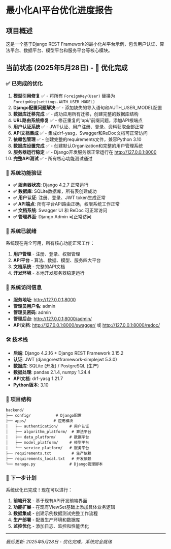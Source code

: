 # 最小化AI平台优化进度报告

## 项目概述
这是一个基于Django REST Framework的最小化AI平台示例，包含用户认证、算法平台、数据平台、模型平台和服务平台等核心模块。

## 当前状态 (2025年5月28日) - 🎉 **优化完成**

### ✅ 已完成的优化
1. **模型引用修复** ✅ - 将所有 `ForeignKey(User)` 替换为 `ForeignKey(settings.AUTH_USER_MODEL)`
2. **Django配置问题解决** ✅ - 添加缺失的导入语句和AUTH_USER_MODEL配置
3. **数据库迁移完成** ✅ - 成功应用所有迁移，创建完整的数据库结构
4. **URL路由系统修复** ✅ - 修正重复的'api/'前缀问题，添加API根端点
5. **用户认证系统** ✅ - JWT认证、用户注册、登录、资料获取全部正常
6. **API文档集成** ✅ - 集成drf-yasg，Swagger和ReDoc文档可正常访问
7. **依赖包管理** ✅ - 创建完整的requirements文件，兼容Python 3.10
8. **数据库设置完成** ✅ - 创建默认Organization和完整的用户管理系统
9. **服务器运行稳定** ✅ - Django开发服务器正常运行在 http://127.0.0.1:8000
10. **完整API测试** ✅ - 所有核心功能测试通过

### 🎯 系统功能验证
- **✅ 服务器状态**: Django 4.2.7 正常运行
- **✅ 数据库**: SQLite数据库，所有表创建成功
- **✅ 用户认证**: 注册、登录、JWT token生成正常
- **✅ API端点**: 所有平台API路由正确，权限系统工作正常
- **✅ 文档系统**: Swagger UI 和 ReDoc 可正常访问
- **✅ 管理界面**: Django Admin 可正常访问

### 🚀 系统已就绪
系统现在完全可用，所有核心功能正常工作：
1. **用户管理** - 注册、登录、权限管理
2. **API平台** - 算法、数据、模型、服务四大平台
3. **文档系统** - 完整的API文档
4. **开发环境** - 本地开发服务器稳定运行

### 🔑 系统访问信息
- **服务地址**: http://127.0.0.1:8000
- **管理员用户名**: admin
- **管理员密码**: admin
- **管理后台**: http://127.0.0.1:8000/admin/
- **API文档**: http://127.0.0.1:8000/swagger/ 或 http://127.0.0.1:8000/redoc/

### 🛠️ 技术栈
- **后端**: Django 4.2.16 + Django REST Framework 3.15.2
- **认证**: JWT (djangorestframework-simplejwt 5.3.0)
- **数据库**: SQLite (开发) / PostgreSQL (生产)
- **数据处理**: pandas 2.1.4, numpy 1.24.4
- **API文档**: drf-yasg 1.21.7
- **Python版本**: 3.10

### 📁 项目结构
```
backend/
├── config/           # Django配置
├── apps/            # 应用模块
│   ├── authentication/     # 用户认证
│   ├── algorithm_platform/  # 算法平台
│   ├── data_platform/      # 数据平台
│   ├── model_platform/     # 模型平台
│   └── service_platform/   # 服务平台
├── requirements.txt         # 生产依赖
├── requirements_local.txt   # 开发依赖
└── manage.py               # Django管理脚本
```

### 🎯 下一步计划
系统优化已完成！现在可以进行：
1. **前端开发** - 基于现有API开发前端界面
2. **功能扩展** - 在现有ViewSet基础上添加具体业务逻辑
3. **数据集成** - 创建示例数据测试完整工作流程
4. **生产部署** - 配置生产环境和数据库
5. **监控优化** - 添加日志、监控和性能优化

---
*最后更新: 2025年5月28日 - 优化完成，系统完全就绪*